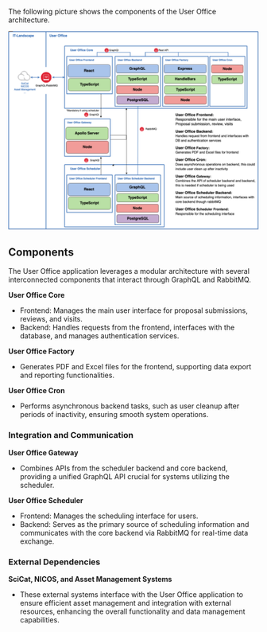 The following picture shows the components of the User Office architecture.

![System overview](../assets/images/system-overview.png)

## Components

The User Office application leverages a modular architecture with several interconnected components that interact through GraphQL and RabbitMQ.

**User Office Core**

- Frontend: Manages the main user interface for proposal submissions, reviews, and visits.
- Backend: Handles requests from the frontend, interfaces with the database, and manages authentication services.

**User Office Factory**

- Generates PDF and Excel files for the frontend, supporting data export and reporting functionalities.

**User Office Cron**

- Performs asynchronous backend tasks, such as user cleanup after periods of inactivity, ensuring smooth system operations.

### Integration and Communication

**User Office Gateway**

- Combines APIs from the scheduler backend and core backend, providing a unified GraphQL API crucial for systems utilizing the scheduler.

**User Office Scheduler**

- Frontend: Manages the scheduling interface for users.
- Backend: Serves as the primary source of scheduling information and communicates with the core backend via RabbitMQ for real-time data exchange.

### External Dependencies

**SciCat, NICOS, and Asset Management Systems** 

- These external systems interface with the User Office application to ensure efficient asset management and integration with external resources, enhancing the overall functionality and data management capabilities.